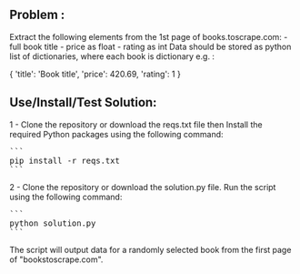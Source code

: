 ## Problem :
Extract the following elements from the 1st page of books.toscrape.com:
	- full book title
	- price as float
	- rating as int
Data should be stored as python list of dictionaries, where each book is dictionary
e.g. :

  {
    'title': 'Book title',
    'price': 420.69,
    'rating': 1
  }


## Use/Install/Test Solution:
1 - Clone the repository or download the reqs.txt file then Install the required Python packages using the following command:
<pre>
```
pip install -r reqs.txt
```
</pre>

2 - Clone the repository or download the solution.py file.
Run the script using the following command:
<pre>
```
python solution.py
```
</pre>

The script will output data for a randomly selected book from the first page of "bookstoscrape.com".

